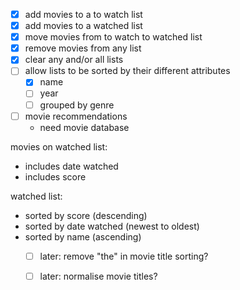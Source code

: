- [x] add movies to a to watch list
- [x] add movies to a watched list
- [x] move movies from to watch to watched list
- [x] remove movies from any list
- [x] clear any and/or all lists
- [ ] allow lists to be sorted by their different attributes
    - [x] name
    - [ ] year
    - [ ] grouped by genre
- [ ] movie recommendations
    - need movie database 

movies on watched list:
- includes date watched
- includes score

watched list:
- sorted by score (descending)
- sorted by date watched (newest to oldest)
- sorted by name (ascending)
    - [ ] later: remove "the" in movie title sorting?
    - [ ] later: normalise movie titles?

